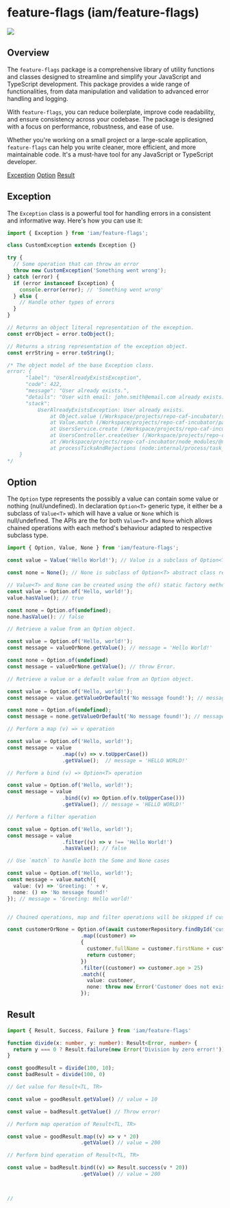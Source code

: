 # feature-flags (iam/feature-flags)

![](./API/coverage.svg)

## Overview

The `feature-flags` package is a comprehensive library of utility functions and classes designed to streamline and simplify your JavaScript and TypeScript development. This package provides a wide range of functionalities, from data manipulation and validation to advanced error handling and logging.

With `feature-flags`, you can reduce boilerplate, improve code readability, and ensure consistency across your codebase. The package is designed with a focus on performance, robustness, and ease of use.

Whether you're working on a small project or a large-scale application, `feature-flags` can help you write cleaner, more efficient, and more maintainable code. It's a must-have tool for any JavaScript or TypeScript developer.

[Exception](#exception)
[Option](#option)
[Result](#result)

## Exception

The `Exception` class is a powerful tool for handling errors in a consistent and informative way. Here's how you can use it:

```typescript
import { Exception } from 'iam/feature-flags';

class CustomException extends Exception {}

try {
  // Some operation that can throw an error
  throw new CustomException('Something went wrong');
} catch (error) {
  if (error instanceof Exception) {
    console.error(error); // 'Something went wrong'
  } else {
    // Handle other types of errors
  }
}

// Returns an object literal representation of the exception.
const errObject = error.toObject();

// Returns a string representation of the exception object.
const errString = error.toString();

/* The object model of the base Exception class.
error: {
      "label": "UserAlreadyExistsException",
      "code": 422,
      "message": "User already exists.",
      "details": "User with email: john.smith@email.com already exists.",
      "stack":
          UserAlreadyExistsException: User already exists.
              at Object.value (/Workspace/projects/repo-caf-incubator/starters/nestjs-http-fastify/src/users/users.service.ts:46:41)
              at Value.match (/Workspace/projects/repo-caf-incubator/packages/feature-flags/src/option.ts:173:14)
              at UsersService.create (/Workspace/projects/repo-caf-incubator/starters/nestjs-http-fastify/src/users/users.service.ts:45:41)
              at UsersController.createUser (/Workspace/projects/repo-caf-incubator/starters/nestjs-http-fastify/src/users/users.controller.ts:55:44)
              at /Workspace/projects/repo-caf-incubator/node_modules/@nestjs/core/router/router-execution-context.js:38:29
              at processTicksAndRejections (node:internal/process/task_queues:95:5)
    }
*/
```

## Option

The `Option` type represents the possibly a value can contain some value or nothing (null/undefined). In declaration `Option<T>` generic type, it either be
a subclass of `Value<T>` which will have a value or `None` which is null/undefined. The APIs are the for both `Value<T>` and `None` which allows chained
operations with each method's behaviour adapted to respective subclass type.

```typescript
import { Option, Value, None } from 'iam/feature-flags';

const value = Value('Hello World!'); // Value is a subclass of Option<T> abstract class representing a value.

const none = None(); // None is subclass of Option<T> abstract class representing null/undefined.

// Value<T> and None can be created using the of() static factory method.
const value = Option.of('Hello, world!');
value.hasValue(); // true

const none = Option.of(undefined);
none.hasValue(): // false

// Retrieve a value from an Option object.

const value = Option.of('Hello, world!');
const message = valueOrNone.getValue(); // message = 'Hello World!'

const none = Option.of(undefined)
const message = valueOrNone.getValue(); // throw Error.

// Retrieve a value or a default value from an Option object.

const value = Option.of('Hello, world!');
const message = value.getValueOrDefault('No message found!'); // message = 'Hello World!'

const none = Option.of(undefined);
const message = none.getValueOrDefault('No message found!'); // message = 'No message found!'

// Perform a map (v) => v operation

const value = Option.of('Hello, world!');
const message = value
                  .map((v) => v.toUpperCase())
                  .getValue();  // message = 'HELLO WORLD!'

// Perform a bind (v) => Option<T> operation

const value = Option.of('Hello, world!');
const message = value
                  .bind((v) => Option.of(v.toUpperCase()))
                  .getValue(); // message = 'HELLO WORLD!'

// Perform a filter operation

const value = Option.of('Hello, world!');
const message = value
                  .filter((v) => v !== 'Hello World!')
                  .hasValue(); // false

// Use `match` to handle both the Some and None cases

const value = Option.of('Hello, world!');
const message = value.match({
  value: (v) => 'Greeting: ' + v,
  none: () => 'No message found!'
}); // message = 'Greeting: Hello world!'


// Chained operations, map and filter operations will be skipped if customer does not exists in the repository

const customerOrNone = Option.of(await customerRepository.findById('cust-007'))
                        .map((customer) =>
                        {
                          customer.fullName = customer.firstName + customer.lastName;
                          return customer;
                        })
                        .filter((customer) => customer.age > 25)
                        .match({
                          value: customer,
                          none: throw new Error('Customer does not exists!')
                        });

```

## Result

```Typescript
import { Result, Success, Failure } from 'iam/feature-flags'

function divide(x: number, y: number): Result<Error, number> {
  return y === 0 ? Result.failure(new Error('Division by zero error!')) : Result.success(x/y);
}

const goodResult = divide(100, 10);
const badResult = divide(100, 0)

// Get value for Result<TL, TR>

const value = goodResult.getValue() // value = 10

const value = badResult.getValue() // Throw error!

// Perform map operation of Result<TL, TR>

const value = goodResult.map((v) => v * 20)
                        .getValue() // value = 200

// Perform bind operation of Result<TL, TR>

const value = badResult.bind((v) => Result.success(v * 20))
                        .getValue() // value = 200



//




```
